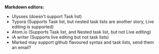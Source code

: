 **Markdown editors:**
- Ulysses (doesn't support Task list)
- Typora (Supports Task list, but nested task lists are another story, Live editing is supported)
- Atom.io (Supports Task list, and Nested task list, but not Live editing)
- iA writer (Supports live editing but not task lists)
- Marked may support github flavoured syntax and task lists, send them an email?